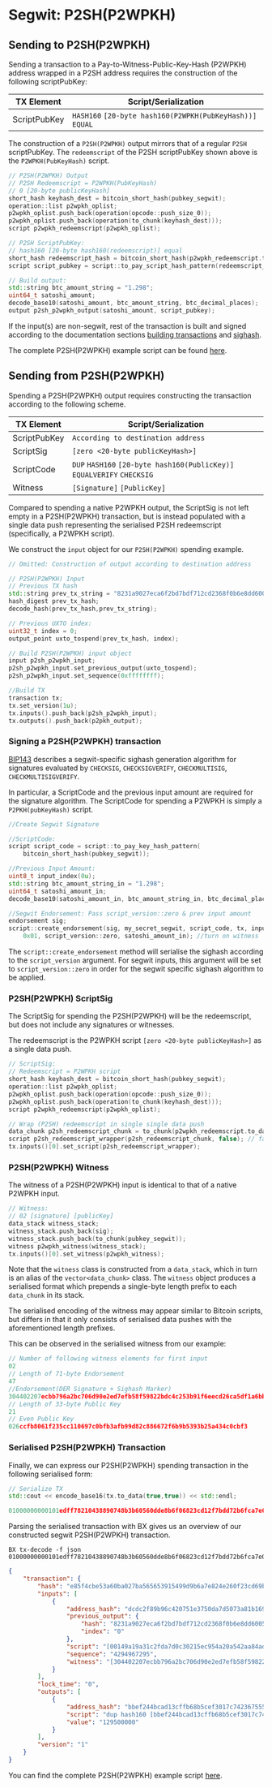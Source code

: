 # Segwit: P2SH(P2WPKH)

## Sending to P2SH(P2WPKH)
Sending a transaction to a Pay-to-Witness-Public-Key-Hash (P2WPKH) address wrapped in a P2SH address requires the construction of the following scriptPubKey:

| TX Element 	 | Script/Serialization 									                  |
| -------------|----------------------------------------------------------|
| ScriptPubKey | `HASH160` `[20-byte hash160(P2WPKH(PubKeyHash))]` `EQUAL`|

The construction of a `P2SH(P2WPKH)` output mirrors that of a regular `P2SH` scriptPubKey. The `redeemscript` of the P2SH scriptPubKey shown above is the `P2WPKH(PubKeyHash)` script.

```c++
// P2SH(P2WPKH) Output
// P2SH Redeemscript = P2WPKH(PubKeyHash)
// 0 [20-byte publicKeyHash]
short_hash keyhash_dest = bitcoin_short_hash(pubkey_segwit);
operation::list p2wpkh_oplist;
p2wpkh_oplist.push_back(operation(opcode::push_size_0));
p2wpkh_oplist.push_back(operation(to_chunk(keyhash_dest)));
script p2wpkh_redeemscript(p2wpkh_oplist);

// P2SH ScriptPubKey:
// hash160 [20-byte hash160(redeemscript)] equal
short_hash redeemscript_hash = bitcoin_short_hash(p2wpkh_redeemscript.to_data(false));
script script_pubkey = script::to_pay_script_hash_pattern(redeemscript_hash);

// Build output:
std::string btc_amount_string = "1.298";
uint64_t satoshi_amount;
decode_base10(satoshi_amount, btc_amount_string, btc_decimal_places);
output p2sh_p2wpkh_output(satoshi_amount, script_pubkey);
```
If the input(s) are non-segwit, rest of the transaction is built and signed according to the documentation sections [building transactions](https://github.com/libbitcoin/libbitcoin/wiki) and [sighash](https://github.com/libbitcoin/libbitcoin/wiki).

The complete P2SH(P2WPKH) example script can be found [here](https://github.com/libbitcoin/libbitcoin/wiki).

## Sending from P2SH(P2WPKH)  

Spending a P2SH(P2WPKH) output requires constructing the transaction according to the following scheme.

| TX Element   | Script/Serialization                                                    |
| -------------|-------------------------------------------------------------------------|
| ScriptPubKey | `According to destination address`                                      |
| ScriptSig    | `[zero <20-byte publicKeyHash>]`                                        |
| ScriptCode   | `DUP` `HASH160` `[20-byte hash160(PublicKey)]` `EQUALVERIFY` `CHECKSIG` |
| Witness      | `[Signature]` `[PublicKey]`                                             |

Compared to spending a native P2WPKH output, the ScriptSig is not left empty in a P2SH(P2WPKH) transaction, but is instead populated with a single data push representing the serialised P2SH redeemscript (specifically, a P2WPKH script).

We construct the `input` object for our `P2SH(P2WPKH)` spending example.

```c++
// Omitted: Construction of output according to destination address
```

```c++
// P2SH(P2WPKH) Input
// Previous TX hash
std::string prev_tx_string = "8231a9027eca6f2bd7bdf712cd2368f0b6e8dd6005b6b348078938042178ffed";
hash_digest prev_tx_hash;
decode_hash(prev_tx_hash,prev_tx_string);

// Previous UXTO index:
uint32_t index = 0;
output_point uxto_tospend(prev_tx_hash, index);

// Build P2SH(P2WPKH) input object
input p2sh_p2wpkh_input;
p2sh_p2wpkh_input.set_previous_output(uxto_tospend);
p2sh_p2wpkh_input.set_sequence(0xffffffff);

//Build TX
transaction tx;
tx.set_version(1u);
tx.inputs().push_back(p2sh_p2wpkh_input);
tx.outputs().push_back(p2pkh_output);
```

### Signing a P2SH(P2WPKH) transaction
[BIP143](https://github.com/bitcoin/bips/blob/master/bip-0143.mediawiki) describes a segwit-specific sighash generation algorithm for signatures evaluated by `CHECKSIG`, `CHECKSIGVERIFY`, `CHECKMULTISIG`, `CHECKMULTISIGVERIFY`.  

In particular, a ScriptCode and the previous input amount are required for the signature algorithm. The ScriptCode for spending a P2WPKH is simply a `P2PKH(pubKeyHash)` script.

```c++
//Create Segwit Signature

//ScriptCode:
script script_code = script::to_pay_key_hash_pattern(
    bitcoin_short_hash(pubkey_segwit));

//Previous Input Amount:
uint8_t input_index(0u);
std::string btc_amount_string_in = "1.298";
uint64_t satoshi_amount_in;
decode_base10(satoshi_amount_in, btc_amount_string_in, btc_decimal_places);

//Segwit Endorsement: Pass script_version::zero & prev input amount
endorsement sig;
script::create_endorsement(sig, my_secret_segwit, script_code, tx, input_index,
    0x01, script_version::zero, satoshi_amount_in); //turn on witness
```
The `script::create_endorsement` method will serialise the sighash according to the `script_version` argument. For segwit inputs, this argument will be set to `script_version::zero` in order for the segwit specific sighash algorithm to be applied.

### P2SH(P2WPKH) ScriptSig
The ScriptSig for spending the P2SH(P2WPKH) will be the redeemscript, but does not include any signatures or witnesses.

The redeemscript is the P2WPKH script `[zero <20-byte publicKeyHash>]` as a single data push.

```c++
// ScriptSig:
// Redeemscript = P2WPKH script
short_hash keyhash_dest = bitcoin_short_hash(pubkey_segwit);
operation::list p2wpkh_oplist;
p2wpkh_oplist.push_back(operation(opcode::push_size_0));
p2wpkh_oplist.push_back(operation(to_chunk(keyhash_dest)));
script p2wpkh_redeemscript(p2wpkh_oplist);

// Wrap (P2SH) redeemscript in single single data push
data_chunk p2sh_redeemscript_chunk = to_chunk(p2wpkh_redeemscript.to_data(true)); // true: include size
script p2sh_redeemscript_wrapper(p2sh_redeemscript_chunk, false); // false: interpret as single data push
tx.inputs()[0].set_script(p2sh_redeemscript_wrapper);
```

### P2SH(P2WPKH) Witness

The witness of a P2SH(P2WPKH) input is identical to that of a native P2WPKH input.  

```c++
// Witness:
// 02 [signature] [publicKey]
data_stack witness_stack;
witness_stack.push_back(sig);
witness_stack.push_back(to_chunk(pubkey_segwit));
witness p2wpkh_witness(witness_stack);
tx.inputs()[0].set_witness(p2wpkh_witness);
```
Note that the `witness` class is constructed from a `data_stack`, which in turn is an alias of the `vector<data_chunk>` class. The `witness` object produces a serialised format which prepends a single-byte length prefix to each `data_chunk` in its stack.

The serialised encoding of the witness may appear similar to Bitcoin scripts, but differs in that it only consists of serialised data pushes with the aforementioned length prefixes.

This can be observed in the serialised witness from our example:

```c++
// Number of following witness elements for first input
02
// Length of 71-byte Endorsement
47
//Endorsement(DER Signature + Sighash Marker)
304402207ecbb796a2bc706d90e2ed7efb58f59822bdc4c253b91f6eecd26ca5df1a6bb60220700b737f3c49b2f21bb228fadeab786e2ac78fd87890ede3f5d299e81880d96301
// Length of 33-byte Public Key
21
// Even Public Key
026ccfb8061f235cc110697c0bfb3afb99d82c886672f6b9b5393b25a434c0cbf3
```

### Serialised P2SH(P2WPKH) Transaction

Finally, we can express our P2SH(P2WPKH) spending transaction in the following serialised form:

```C++
// Serialize TX
std::cout << encode_base16(tx.to_data(true,true)) << std::endl;
```
```C++
01000000000101edff78210438890748b3b60560dde8b6f06823cd12f7bdd72b6fca7e02a9318200000000171600149a19a31c2fda7d0c30215ec954a20a542aa84ad3ffffffff016003b807000000001976a914bbef244bcad13cffb68b5cef3017c7423675552288ac0247304402207ecbb796a2bc706d90e2ed7efb58f59822bdc4c253b91f6eecd26ca5df1a6bb60220700b737f3c49b2f21bb228fadeab786e2ac78fd87890ede3f5d299e81880d9630121026ccfb8061f235cc110697c0bfb3afb99d82c886672f6b9b5393b25a434c0cbf300000000
```
Parsing the serialised transaction with BX gives us an overview of our constructed segwit P2SH(P2WPKH) transaction.
```
BX tx-decode -f json 01000000000101edff78210438890748b3b60560dde8b6f06823cd12f7bdd72b6fca7e02a9318200000000171600149a19a31c2fda7d0c30215ec954a20a542aa84ad3ffffffff016003b807000000001976a914bbef244bcad13cffb68b5cef3017c7423675552288ac0247304402207ecbb796a2bc706d90e2ed7efb58f59822bdc4c253b91f6eecd26ca5df1a6bb60220700b737f3c49b2f21bb228fadeab786e2ac78fd87890ede3f5d299e81880d9630121026ccfb8061f235cc110697c0bfb3afb99d82c886672f6b9b5393b25a434c0cbf300000000
```
```json
{
    "transaction": {
        "hash": "e85f4cbe53a60ba027ba565653915499d9b6a7e824e260f23cd69bfab1992624",
        "inputs": [
            {
                "address_hash": "dcdc2f89b96c420751e3750da7d5073a81b16946",
                "previous_output": {
                    "hash": "8231a9027eca6f2bd7bdf712cd2368f0b6e8dd6005b6b348078938042178ffed",
                    "index": "0"
                },
                "script": "[00149a19a31c2fda7d0c30215ec954a20a542aa84ad3]",
                "sequence": "4294967295",
                "witness": "[304402207ecbb796a2bc706d90e2ed7efb58f59822bdc4c253b91f6eecd26ca5df1a6bb60220700b737f3c49b2f21bb228fadeab786e2ac78fd87890ede3f5d299e81880d96301] [026ccfb8061f235cc110697c0bfb3afb99d82c886672f6b9b5393b25a434c0cbf3]"
            }
        ],
        "lock_time": "0",
        "outputs": [
            {
                "address_hash": "bbef244bcad13cffb68b5cef3017c74236755522",
                "script": "dup hash160 [bbef244bcad13cffb68b5cef3017c74236755522] equalverify checksig",
                "value": "129500000"
            }
        ],
        "version": "1"
    }
}
```

You can find the complete P2SH(P2WPKH) example script [here](https://github.com/libbitcoin/libbitcoin/wiki).
